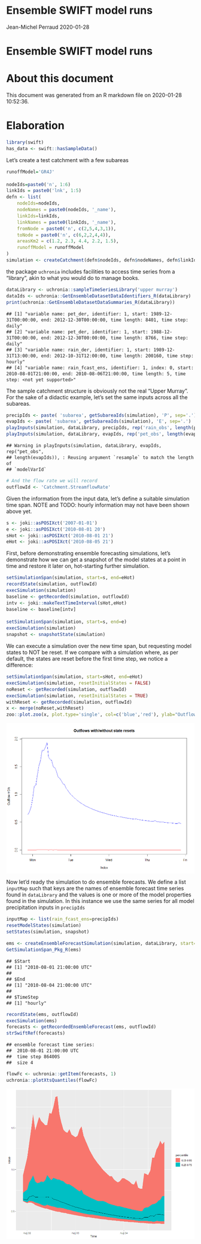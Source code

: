 Ensemble SWIFT model runs
================
Jean-Michel Perraud
2020-01-28

# Ensemble SWIFT model runs

# About this document

This document was generated from an R markdown file on 2020-01-28
10:52:36.

# Elaboration

``` r
library(swift)
has_data <- swift::hasSampleData()
```

Let’s create a test catchment with a few subareas

``` r
runoffModel='GR4J'

nodeIds=paste0('n', 1:6)
linkIds = paste0('lnk', 1:5)
defn <- list(
    nodeIds=nodeIds,
    nodeNames = paste0(nodeIds, '_name'),
    linkIds=linkIds,
    linkNames = paste0(linkIds, '_name'),
    fromNode = paste0('n', c(2,5,4,3,1)),
    toNode = paste0('n', c(6,2,2,4,4)),
    areasKm2 = c(1.2, 2.3, 4.4, 2.2, 1.5),
    runoffModel = runoffModel
)
simulation <- createCatchment(defn$nodeIds, defn$nodeNames, defn$linkIds, defn$linkNames, defn$fromNode, defn$toNode, defn$runoffModel, defn$areasKm2)
```

the package `uchronia` includes facilities to access time series from a
“library”, akin to what you would do to manage books.

``` r
dataLibrary <- uchronia::sampleTimeSeriesLibrary('upper murray')
dataIds <- uchronia::GetEnsembleDatasetDataIdentifiers_R(dataLibrary)
print(uchronia::GetEnsembleDatasetDataSummaries_R(dataLibrary))
```

    ## [1] "variable name: pet_der, identifier: 1, start: 1989-12-31T00:00:00, end: 2012-12-30T00:00:00, time length: 8401, time step: daily"                            
    ## [2] "variable name: pet_der, identifier: 1, start: 1988-12-31T00:00:00, end: 2012-12-30T00:00:00, time length: 8766, time step: daily"                            
    ## [3] "variable name: rain_der, identifier: 1, start: 1989-12-31T13:00:00, end: 2012-10-31T12:00:00, time length: 200160, time step: hourly"                        
    ## [4] "variable name: rain_fcast_ens, identifier: 1, index: 0, start: 2010-08-01T21:00:00, end: 2010-08-06T21:00:00, time length: 5, time step: <not yet supported>"

The sample catchment structure is obviously not the real “Upper Murray”.
For the sake of a didactic example, let’s set the same inputs across all
the subareas.

``` r
precipIds <- paste( 'subarea', getSubareaIds(simulation), 'P', sep='.')
evapIds <- paste( 'subarea', getSubareaIds(simulation), 'E', sep='.')
playInputs(simulation, dataLibrary, precipIds, rep('rain_obs', length(precipIds)))
playInputs(simulation, dataLibrary, evapIds, rep('pet_obs', length(evapIds)), 'daily_to_hourly')
```

    ## Warning in playInputs(simulation, dataLibrary, evapIds, rep("pet_obs",
    ## length(evapIds)), : Reusing argument `resample` to match the length of
    ## `modelVarId`

``` r
# And the flow rate we will record
outflowId <- 'Catchment.StreamflowRate'
```

Given the information from the input data, let’s define a suitable
simulation time span. NOTE and TODO: hourly information may not have
been shown above yet.

``` r
s <- joki::asPOSIXct('2007-01-01')
e <- joki::asPOSIXct('2010-08-01 20')
sHot <- joki::asPOSIXct('2010-08-01 21')
eHot <- joki::asPOSIXct('2010-08-05 21')
```

First, before demonstrating ensemble forecasting simulations, let’s
demonstrate how we can get a snapshot of the model states at a point in
time and restore it later on, hot-starting further simulation.

``` r
setSimulationSpan(simulation, start=s, end=eHot)
recordState(simulation, outflowId)
execSimulation(simulation)
baseline <- getRecorded(simulation, outflowId)
intv <- joki::makeTextTimeInterval(sHot,eHot)
baseline <- baseline[intv]

setSimulationSpan(simulation, start=s, end=e)
execSimulation(simulation)
snapshot <- snapshotState(simulation)
```

We can execute a simulation over the new time span, but requesting model
states to NOT be reset. If we compare with a simulation where, as per
default, the states are reset before the first time step, we notice a
difference:

``` r
setSimulationSpan(simulation, start=sHot, end=eHot)
execSimulation(simulation, resetInitialStates = FALSE)
noReset <- getRecorded(simulation, outflowId)
execSimulation(simulation, resetInitialStates = TRUE)
withReset <- getRecorded(simulation, outflowId)
x <- merge(noReset,withReset)
zoo::plot.zoo(x, plot.type='single', col=c('blue','red'), ylab="Outflow m3/s", main="Outflows with/without state resets")
```

<img src="./ensemble_model_runs_files/figure-gfm/unnamed-chunk-8-1.png" style="display:block; margin: auto" style="display: block; margin: auto;" />

Now let’d ready the simulation to do ensemble forecasts. We define a
list `inputMap` such that keys are the names of ensemble forecast time
series found in `dataLibrary` and the values is one or more of the model
properties found in the simulation. In this instance we use the same
series for all model precipitation inputs in `precipIds`

``` r
inputMap <- list(rain_fcast_ens=precipIds)
resetModelStates(simulation)
setStates(simulation, snapshot)
```

``` r
ems <- createEnsembleForecastSimulation(simulation, dataLibrary, start=sHot, end=eHot, inputMap=inputMap, leadTime=as.integer(24*2 + 23), ensembleSize=100, nTimeStepsBetweenForecasts=24)
GetSimulationSpan_Pkg_R(ems)
```

    ## $Start
    ## [1] "2010-08-01 21:00:00 UTC"
    ## 
    ## $End
    ## [1] "2010-08-04 21:00:00 UTC"
    ## 
    ## $TimeStep
    ## [1] "hourly"

``` r
recordState(ems, outflowId)
execSimulation(ems)
forecasts <- getRecordedEnsembleForecast(ems, outflowId)
strSwiftRef(forecasts)
```

    ## ensemble forecast time series:
    ##  2010-08-01 21:00:00 UTC
    ##  time step 86400S
    ##  size 4

``` r
flowFc <- uchronia::getItem(forecasts, 1)
uchronia::plotXtsQuantiles(flowFc)
```

<img src="./ensemble_model_runs_files/figure-gfm/unnamed-chunk-11-1.png" style="display:block; margin: auto" style="display: block; margin: auto;" />

